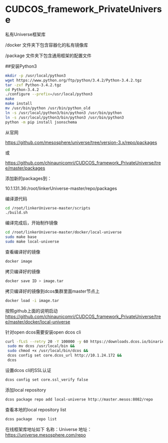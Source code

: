 # CUDCOS_framework_PrivateUniverse
私有Universe框架库


/docker 文件夹下包含容器化的私有镜像库

/package 文件夹下包含通用框架的配置文件

##安装Python3
```Bash
mkdir -p /usr/local/python3
wget https://www.python.org/ftp/python/3.4.2/Python-3.4.2.tgz
tar -zxf Python-3.4.2.tgz
cd Python-3.4.2
./configure --prefix=/usr/local/python3
make
make install
mv /usr/bin/python /usr/bin/python_old
ln -s /usr/local/python3/bin/python3 /usr/bin/python
ln -s /usr/local/python3/bin/python3 /usr/bin/python3
python -m pip install jsonschema
```

从官网

https://github.com/mesosphere/universe/tree/version-3.x/repo/packages


或
  
https://github.com/chinaunicomri/CUDCOS_framework_PrivateUniverse/tree/master/packages

添加新的packages到：


10.1.131.36:/root/linkerUniverse-master/repo/packages

编译源代码
```Bash
cd /root/linkerUniverse-master/scripts
./build.sh
```

编译完成后，开始制作镜像
```Bash
cd /root/linkerUniverse-master/docker/local-universe
sudo make base
sudo make local-universe
```

查看编译好的镜像
```Bash
docker image
```
拷贝编译好的镜像
```Bash
docker save ID > image.tar
```
拷贝编译好的镜像到dcos集群里面master节点上
```Bash
docker load -i image.tar
```
按照github上面的说明启动
https://github.com/chinaunicomri/CUDCOS_framework_PrivateUniverse/tree/master/docker/local-universe

针对open dcos需要安装open dcos cli
```Bash
curl -fLsS --retry 20 -Y 100000 -y 60 https://downloads.dcos.io/binaries/cli/linux/x86-64/dcos-1.8/dcos -o dcos && 
 sudo mv dcos /usr/local/bin && 
 sudo chmod +x /usr/local/bin/dcos && 
 dcos config set core.dcos_url http://10.1.24.172 && 
 dcos
```
设置dcos cli的SSL认证
```Bash
dcos config set core.ssl_verify false
```
添加local repository
```Bash
dcos package repo add local-universe http://master.mesos:8082/repo
```
查看本地的local repository list
```Bash
dcos package  repo list
```
在线框架库地址如下
名称：Universe
地址：https://universe.mesosphere.com/repo
